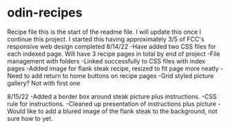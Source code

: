 # odin-recipes
Recipe file
this is the start of the readme file. I will update this once I continue this project.
I started this having approximately 3/5 of FCC's responsive web design completed
8/14/22
-Have added two CSS files for each indexed page. Will have 3 recipe pages in total by end of project
-File management with folders
-Linked successfully to CSS files with index pages
-Added image for flank steak recipe, resized to fit page more neatly
-Need to add return to home buttons on recipe pages
-Grid styled picture gallery? Not with first one

8/15/22
-Added a border box around steak picture plus instructions.
-CSS rule for instructions.
-Cleaned up presentation of instructions plus picture
-Would like to add a blured image of the flank steak to the background, not sure how to yet.